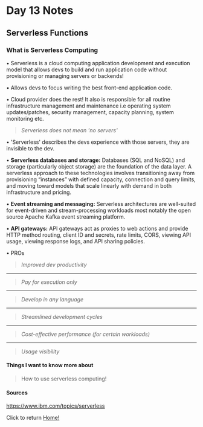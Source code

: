 # Day 13 Notes

## Serverless Functions

### What is Serverless Computing

• Serverless is a cloud computing application development and execution model that allows devs to build and run application code without provisioning or managing servers or backends!

• Allows devs to focus writing the best front-end application code.

• Cloud provider does the rest! It also is responsible for all routine infrastructure management and maintenance i.e operating system updates/patches, security management, capacity planning, system monitoring etc.

> *Serverless does not mean 'no servers'*

• 'Serverless' describes the devs experience with those servers, they are invisible to the dev.

• **Serverless databases and storage:** Databases (SQL and NoSQL) and storage (particularly object storage) are the foundation of the data layer. A serverless approach to these technologies involves transitioning away from provisioning “instances” with defined capacity, connection and query limits, and moving toward models that scale linearly with demand in both infrastructure and pricing.

• **Event streaming and messaging:** Serverless architectures are well-suited for event-driven and stream-processing workloads most notably the open source Apache Kafka event streaming platform.

• **API gateways:** API gateways act as proxies to web actions and provide HTTP method routing, client ID and secrets, rate limits, CORS, viewing API usage, viewing response logs, and API sharing policies.

• PROs

> *Improved dev productivity*
--------
> *Pay for execution only*
--------
> *Develop in any language*
--------
> *Streamlined development cycles*
--------
> *Cost-effective performance (for certain workloads)*
--------
> *Usage visibility*

#### Things I want to know more about

> How to use serverless computing!

#### Sources

https://www.ibm.com/topics/serverless

Click to return [Home!](../README.md)

